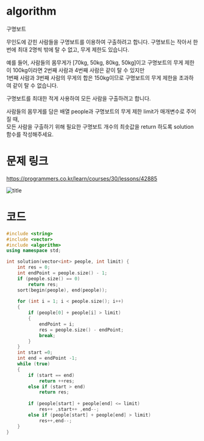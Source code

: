 ﻿# algorithm 
구명보트

무인도에 갇힌 사람들을 구명보트를 이용하여 구출하려고 합니다. 구명보트는 작아서 한 번에 최대 2명씩 밖에 탈 수 없고, 무게 제한도 있습니다.  

예를 들어, 사람들의 몸무게가 [70kg, 50kg, 80kg, 50kg]이고 구명보트의 무게 제한이 100kg이라면 2번째 사람과 4번째 사람은 같이 탈 수 있지만   
1번째 사람과 3번째 사람의 무게의 합은 150kg이므로 구명보트의 무게 제한을 초과하여 같이 탈 수 없습니다.  

구명보트를 최대한 적게 사용하여 모든 사람을 구출하려고 합니다.  

사람들의 몸무게를 담은 배열 people과 구명보트의 무게 제한 limit가 매개변수로 주어질 때,  
 모든 사람을 구출하기 위해 필요한 구명보트 개수의 최솟값을 return 하도록 solution 함수를 작성해주세요.  


# 문제 링크  
https://programmers.co.kr/learn/courses/30/lessons/42885

![title](https://github.com/jungmin3834/algorithm/blob/master/image/42885.png)
  
# 코드

```cpp
#include <string>
#include <vector>
#include <algorithm>
using namespace std;

int solution(vector<int> people, int limit) {
  	int res = 0;
	int endPoint = people.size() - 1;
	if (people.size() == 0)
		return res;
	sort(begin(people), end(people));
	
	for (int i = 1; i < people.size(); i++)
	{
		if (people[0] + people[i] > limit)
		{
			endPoint = i;
			res = people.size() - endPoint;
			break;
		}
	}
	int start =0;
	int end = endPoint -1;
	while (true)
	{
        if (start == end)
			return ++res;
		else if (start > end)
			return res;
        
		if (people[start] + people[end] <= limit)
			res++ ,start++ ,end--;
		else if (people[start] + people[end] > limit)
			res++,end--;
	}
}

```
